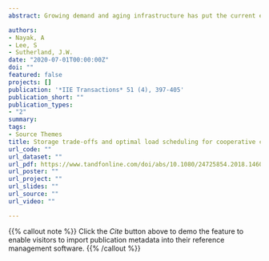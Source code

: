 ```yaml
---
abstract: Growing demand and aging infrastructure has put the current electricity grid under increased pressure. Microgrids (μGs) equipped with storage are believed to be the future of electricity grids that will be able to achieve energy efficiency by integrating renewable energy sources. Storage can be used to mitigate the time-varying and intermittent nature of renewable energy sources. In this article, we consider optimal load scheduling in a μG for four different load types: production line loads, non-moveable loads, time moveable loads, and modifiable power loads for different types of consumers. Consumers cooperate with the System Operator to schedule their loads to achieve overall energy efficiency in the μG. Two different options for charging the storage are considered: (i) charging from excess harvest in μG and (ii) charging from the Macrogrid. We perform sensitivity analysis on the storage capacity for two pricing policies to understand its trade-offs with the total electricity cost and Peak to Average Ratio. Computational experiments with different problem instances demonstrate that: (i) charging storage from the Macrogrid allows higher flexibility in load scheduling; and (ii) load scheduling with cooperative consumers outperforms the individualistic and random scheduling in terms of total electricity cost.

authors:
- Nayak, A
- Lee, S
- Sutherland, J.W.
date: "2020-07-01T00:00:00Z"
doi: ""
featured: false
projects: []
publication: '*IIE Transactions* 51 (4), 397-405'
publication_short: ""
publication_types:
- "2"
summary: 
tags:
- Source Themes
title: Storage trade-offs and optimal load scheduling for cooperative consumers in a microgrid with different load types
url_code: ""
url_dataset: ""
url_pdf: https://www.tandfonline.com/doi/abs/10.1080/24725854.2018.1460517
url_poster: ""
url_project: ""
url_slides: ""
url_source: ""
url_video: ""

---
```


{{% callout note %}}
Click the *Cite* button above to demo the feature to enable visitors to import publication metadata into their reference management software.
{{% /callout %}}
<!--
{{% callout note %}}
Create your slides in Markdown - click the *Slides* button to check out the example.
{{% /callout %}}

Supplementary notes can be added here, including [code, math, and images](https://wowchemy.com/docs/writing-markdown-latex/).
-->

